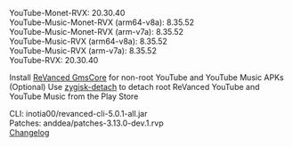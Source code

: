 YouTube-Monet-RVX: 20.30.40  
YouTube-Music-Monet-RVX (arm64-v8a): 8.35.52  
YouTube-Music-Monet-RVX (arm-v7a): 8.35.52  
YouTube-Music-RVX (arm64-v8a): 8.35.52  
YouTube-Music-RVX (arm-v7a): 8.35.52  
YouTube-RVX: 20.30.40  

Install [ReVanced GmsCore](https://github.com/ReVanced/GmsCore/releases/latest) for non-root YouTube and YouTube Music APKs  
(Optional) Use [zygisk-detach](https://github.com/j-hc/zygisk-detach/releases/latest) to detach root ReVanced YouTube and YouTube Music from the Play Store
  
CLI: inotia00/revanced-cli-5.0.1-all.jar  
Patches: anddea/patches-3.13.0-dev.1.rvp  
[Changelog](https://github.com/anddea/revanced-patches/releases/tag/v3.13.0-dev.1)  
